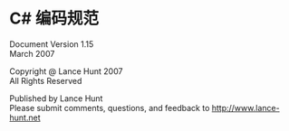 # C# 编码规范


Document Version 1.15  
March 2007

Copyright @ Lance Hunt 2007  
All Rights Reserved  

Published by Lance Hunt  
Please submit comments, questions, and feedback to http://www.lance-hunt.net​